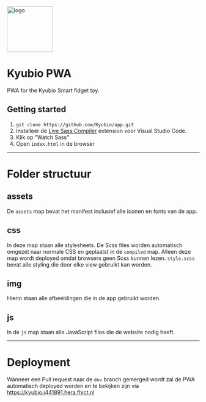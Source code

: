 <img src="https://jordyarntz.com/cdn/kyubio.png" alt="logo" width="120" />

# Kyubio PWA

PWA for the Kyubio Smart fidget toy.

## Getting started

1. `git clone https://github.com/Kyubio/app.git`
2. Installeer de [Live Sass Compiler](https://marketplace.visualstudio.com/items?itemName=ritwickdey.live-sass) extension voor Visual Studio Code.
3. Klik op "Watch Sass"
4. Open `index.html` in de browser

<hr />

# Folder structuur

## assets

De `assets` map bevat het manifest inclusief alle iconen en fonts van de app.

## css

In deze map staan alle stylesheets. De Scss files worden automatisch omgezet naar normale CSS en geplaatst in de `compiled` map. Alleen deze map wordt deployed omdat browsers geen Scss kunnen lezen. `style.scss` bevat alle styling die door elke view gebruikt kan worden.

## img

Hierin staan alle afbeeldingen die in de app gebruikt worden.

## js

In de `js` map staan alle JavaScript files die de website nodig heeft.

<hr />

# Deployment

Wanneer een Pull request naar de `dev` branch gemerged wordt zal de PWA automatisch deployed worden en te bekijken zijn via <br />
https://kyubio.i441891.hera.fhict.nl
